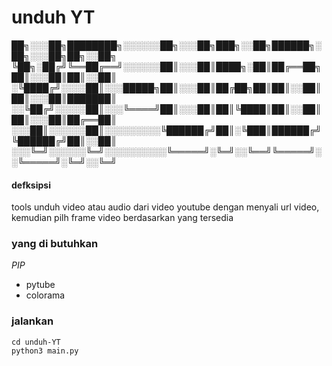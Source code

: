 # unduh YT


██╗░░░██╗████████╗░░░░░░██╗░░░██╗███╗░░██╗██████╗░██╗░░░██╗██╗░░██╗
╚██╗░██╔╝╚══██╔══╝░░░░░░██║░░░██║████╗░██║██╔══██╗██║░░░██║██║░░██║
░╚████╔╝░░░░██║░░░█████╗██║░░░██║██╔██╗██║██║░░██║██║░░░██║███████║
░░╚██╔╝░░░░░██║░░░╚════╝██║░░░██║██║╚████║██║░░██║██║░░░██║██╔══██║
░░░██║░░░░░░██║░░░░░░░░░╚██████╔╝██║░╚███║██████╔╝╚██████╔╝██║░░██║
░░░╚═╝░░░░░░╚═╝░░░░░░░░░░╚═════╝░╚═╝░░╚══╝╚═════╝░░╚═════╝░╚═╝░░╚═╝

#### defksipsi
tools unduh video atau audio dari video youtube dengan menyali url video,
kemudian pilh frame video berdasarkan yang tersedia
### yang di butuhkan
*PIP*
-  pytube
-  colorama

### jalankan
```
cd unduh-YT
python3 main.py
```
